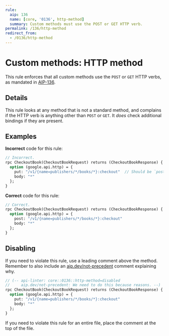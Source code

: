```yaml
---
rule:
  aip: 136
  name: [core, '0136', http-method]
  summary: Custom methods must use the POST or GET HTTP verb.
permalink: /136/http-method
redirect_from:
  - /0136/http-method
---
```


# Custom methods: HTTP method

This rule enforces that all custom methods use the `POST` or `GET` HTTP verbs,
as mandated in [AIP-136][].

## Details

This rule looks at any method that is not a standard method, and complains if
the HTTP verb is anything other than `POST` or `GET`. It _does_ check
additional bindings if they are present.

## Examples

**Incorrect** code for this rule:

```proto
// Incorrect.
rpc CheckoutBook(CheckoutBookRequest) returns (CheckoutBookResponse) {
  option (google.api.http) = {
    put: "/v1/{name=publishers/*/books/*}:checkout"  // Should be `post:`.
    body: "*"
  };
}
```

**Correct** code for this rule:

```proto
// Correct.
rpc CheckoutBook(CheckoutBookRequest) returns (CheckoutBookResponse) {
  option (google.api.http) = {
    post: "/v1/{name=publishers/*/books/*}:checkout"
    body: "*"
  };
}
```

## Disabling

If you need to violate this rule, use a leading comment above the method.
Remember to also include an [aip.dev/not-precedent][] comment explaining why.

```proto
// (-- api-linter: core::0136::http-method=disabled
//     aip.dev/not-precedent: We need to do this because reasons. --)
rpc CheckoutBook(CheckoutBookRequest) returns (CheckoutBookResponse) {
  option (google.api.http) = {
    put: "/v1/{name=publishers/*/books/*}:checkout"
    body: "*"
  };
}
```

If you need to violate this rule for an entire file, place the comment at the
top of the file.

[aip-136]: https://aip.dev/136
[aip.dev/not-precedent]: https://aip.dev/not-precedent
